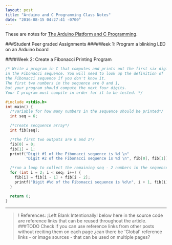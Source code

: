 ```yaml
---
layout: post
title: "Arduino and C Programming Class Notes"
date: "2016-08-15 04:27:41 -0700"
---
```


These are notes for [The Arduino Platform and C Programming][This Class].

###Student Peer graded Assignments
####Week 1: Program a blinking LED on an Arduino board


####Week 2: Create a Fibonacci Printing Program

```c
/* Write a program in C that computes and prints out the first six digits
in the Fibonacci sequence. You will need to look up the definition of
the Fibonacci sequence if you don't know it.
The first two numbers in the sequence are 0 and 1,
but your program should compute the next four digits.
Your C program must compile in order for it to be tested. */

#include <stdio.h>
int main() {
  /*variable for how many numbers in the sequence should be printed*/
  int seq = 6;

  /*create secquence array*/
  int fib[seq];

  /*the first two outputs are 0 and 1*/
  fib[0] = 0;
  fib[1] = 1;
  printf("Digit #1 of the Fibonacci sequence is %d \n"
         "Digit #2 of the Fibonacci sequence is %d \n", fib[0], fib[1]);

  /*run a loop to collect the remaining seq - 2 numbers in the sequence*/
  for (int i = 2; i < seq; i++) {
    fib[i] = fib[i - 1] + fib[i - 2];
    printf("Digit #%d of the Fibonacci sequence is %d\n", i + 1, fib[i]);
  }

  return 0;
}
```

---  

>! References:
> ¡Left Blank Intentionally!
> below here in the source code are reference links that can be reused throughout the article.
> ###TODO Check if you can use reference links from other posts without reciting them on each page
> ¿can there be 'Global' reference links - or image sources - that can be used on multiple pages?

[This Class]: <https://www.coursera.org/learn/arduino-platform> "The Arduino Platform and C Programming"  

[This Specialization]: <https://www.coursera.org/specializations/iot> "Create You Own Internet of Things (IoT) Device"

[UCI]: <https://uci.edu> "University California Irvine"

[Coursera]: <https://Coursera.org> "Online Classes From Top Universities"
